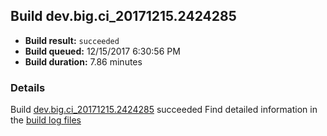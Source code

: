 ## Build dev.big.ci_20171215.2424285
- **Build result:** `succeeded`
- **Build queued:** 12/15/2017 6:30:56 PM
- **Build duration:** 7.86 minutes
### Details
Build [dev.big.ci_20171215.2424285](https://winappstudio.visualstudio.com/web/build.aspx?pcguid=a4ef43be-68ce-4195-a619-079b4d9834c2&builduri=vstfs%3a%2f%2f%2fBuild%2fBuild%2f24285) succeeded
Find detailed information in the [build log files](https://uwpctdiags.blob.core.windows.net/buildlogs/dev.big.ci_20171215.2424285_logs.zip)
